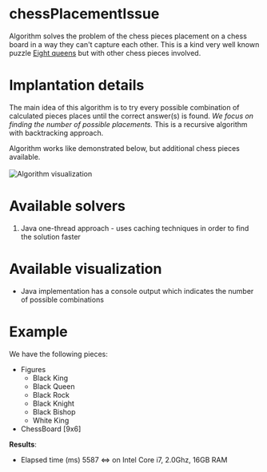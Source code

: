 chessPlacementIssue
============================
Algorithm solves the problem of the chess pieces placement on a chess board in a way they can't capture each other.
This is a kind very well known puzzle [Eight queens](https://en.wikipedia.org/wiki/Eight_queens_puzzle) but with other
chess pieces involved.

Implantation details
============================
The main idea of this algorithm is to try every possible combination of calculated pieces places until the correct
 answer(s) is found.
_We focus on finding the number of possible placements._ This is a recursive algorithm with backtracking approach.

Algorithm works like demonstrated below, but additional chess pieces available.<br>
<br>![Algorithm visualization](https://upload.wikimedia.org/wikipedia/commons/b/b0/8queensminconflict.gif)<br>

Available solvers
============================
<ol type="1">
    <li>Java one-thread approach - uses caching techniques in order to find the solution faster</li>
</ol>

Available visualization
============================
<ul>
    <li>Java implementation has a console output which indicates the number of possible combinations</li>
</ul>

Example
============================
We have the following pieces:
<ul>
    <li>Figures
        <ul>
            <li>Black King</li>
            <li>Black Queen</li>
            <li>Black Rock</li>
            <li>Black Knight</li>
            <li>Black Bishop</li>
            <li>White King</li>
        </ul>
    </li>
    <li>ChessBoard [9x6]</li>
</ul>

__Results__:
<ul>
    <li>Elapsed time (ms) 5587 <=> on Intel Core i7, 2.0Ghz, 16GB RAM</li>
</ul>
